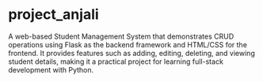 # project_anjali
A web-based Student Management System that demonstrates CRUD operations using Flask as the backend framework and HTML/CSS for the frontend. It provides features such as adding, editing, deleting, and viewing student details, making it a practical project for learning full-stack development with Python.
